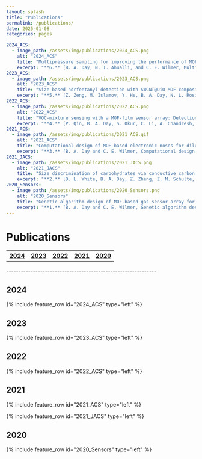 ```yaml
---
layout: splash
title: "Publications"
permalink: /publications/
date: 2025-01-08
categories: pages

2024_ACS:
  - image_path: /assets/img/publications/2024_ACS.png
    alt: "2024_ACS"
    title: "Multipressure sampling for improving the performance of MOF-based electronic noses"
    excerpt: "**6.** [B. A. Day, N. I. Ahualli, and C. E. Wilmer, Multipressure sampling for improving the performance of MOF-based electronic noses, *ACS Sens.*, 9, 3531–3539 **(2024)**.](https://doi.org/10.1021/acssensors.4c00199)"
2023_ACS:
  - image_path: /assets/img/publications/2023_ACS.png
    alt: "2023_ACS"
    title: "Size-based norfentanyl detection with SWCNT@UiO-MOF composites"
    excerpt: "**5.** [Z. Zeng, M. Islamov, Y. He, B. A. Day, N. L. Rosi, C. E. Wilmer, and A. Star, ize-based norfentanyl detection with SWCNT@UiO-MOF composites, *ACS Appl. Mater. Interfaces*, 16, 1361-1369 **(2023)**.](https://doi.org/10.1021/acsami.3c17503)"
2022_ACS:
  - image_path: /assets/img/publications/2022_ACS.png
    alt: "2022_ACS"
    title: "VOC-mixture sensing with a MOF-film sensor array: Detection and discrimination of xylene isomers and its ternary blends"
    excerpt: "**4.** [P. Qin, B. A. Day, S. Okur, C. Li, A. Chandresh, C. E. Wilmer, and L. Heinke, VOC-mixture sensing with a MOF-film sensor array: Detection and discrimination of xylene isomers and its ternary blends, *ACS Sens.*, 7, 1666-1675 **(2022)**.](https://doi.org/10.1021/acssensors.2c00301)"
2021_ACS:
  - image_path: /assets/img/publications/2021_ACS.gif
    alt: "2021_ACS"
    title: "Computational design of MOF-based electronic noses for dilute gas species detection: Application to kidney disease detection"
    excerpt: "**3.** [B. A. Day and C. E. Wilmer, Computational design of MOF-based electronic noses for dilute gas species detection: Application to kidney disease detection, *ACS Sens.*, 6, 4425–4434 **(2021)**.](https://doi.org/10.1021/acssensors.1c01808)"
2021_JACS:
  - image_path: /assets/img/publications/2021_JACS.png
    alt: "2021_JACS"
    title: "Size discrimination of carbohydrates via conductive carbon nanotube@metal organic framework composites"
    excerpt: "**2.** [D. L. White, B. A. Day, Z. Zheng, Z. M. Schulte, N. R. Borland, N. L. Rosi, C. E. Wilmer, and A. Star., Size discrimination of carbohydrates via conductive carbon nanotube@metal organic framework composites, *J. Am. Chem. Soc.*, 143, 8022–8033 **(2021)**.](https://doi.org/10.1021/jacs.1c01673)"
2020_Sensors:
  - image_path: /assets/img/publications/2020_Sensors.png
    alt: "2020_Sensors"
    title: "Genetic algorithm design of MOF-based gas sensor array for CO<sub>2</sub>-in-air sensing"
    excerpt: "**1.** [B. A. Day and C. E. Wilmer, Genetic algorithm design of MOF-based gas sensor array for CO<sub>2</sub>-in-air sensing. *Sensors*, 20, 924, **(2020)**.](https://doi.org/10.3390/s20030924)"
---
```


<p> </p>

# Publications

<table style="width:100%">
  <tr>
    <th><a href="#2024" class="btn btn--primary">2024</a></th>
    <th><a href="#2023" class="btn btn--primary">2023</a></th>
    <th><a href="#2022" class="btn btn--primary">2022</a></th>
    <th><a href="#2021" class="btn btn--primary">2021</a></th>
    <th><a href="#2020" class="btn btn--primary">2020</a></th>
  </tr>
</table>
--------------------------------------------------------------

## 2024

{% include feature_row id="2024_ACS" type="left" %}

## 2023

{% include feature_row id="2023_ACS" type="left" %}

## 2022

{% include feature_row id="2022_ACS" type="left" %}

## 2021

{% include feature_row id="2021_ACS" type="left" %}

{% include feature_row id="2021_JACS" type="left" %}

## 2020

{% include feature_row id="2020_Sensors" type="left" %}
